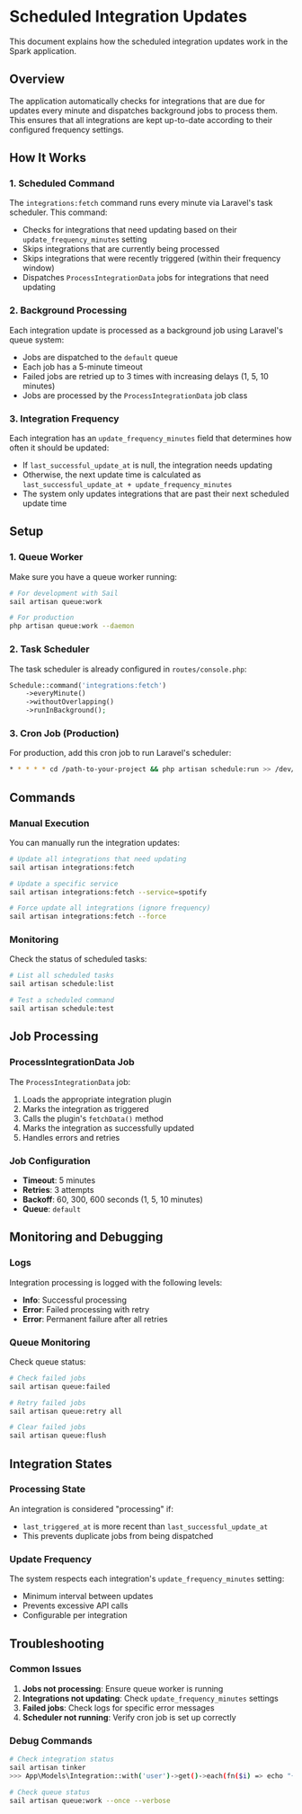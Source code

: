 # Scheduled Integration Updates

This document explains how the scheduled integration updates work in the Spark application.

## Overview

The application automatically checks for integrations that are due for updates every minute and dispatches background jobs to process them. This ensures that all integrations are kept up-to-date according to their configured frequency settings.

## How It Works

### 1. Scheduled Command

The `integrations:fetch` command runs every minute via Laravel's task scheduler. This command:

- Checks for integrations that need updating based on their `update_frequency_minutes` setting
- Skips integrations that are currently being processed
- Skips integrations that were recently triggered (within their frequency window)
- Dispatches `ProcessIntegrationData` jobs for integrations that need updating

### 2. Background Processing

Each integration update is processed as a background job using Laravel's queue system:

- Jobs are dispatched to the `default` queue
- Each job has a 5-minute timeout
- Failed jobs are retried up to 3 times with increasing delays (1, 5, 10 minutes)
- Jobs are processed by the `ProcessIntegrationData` job class

### 3. Integration Frequency

Each integration has an `update_frequency_minutes` field that determines how often it should be updated:

- If `last_successful_update_at` is null, the integration needs updating
- Otherwise, the next update time is calculated as `last_successful_update_at + update_frequency_minutes`
- The system only updates integrations that are past their next scheduled update time

## Setup

### 1. Queue Worker

Make sure you have a queue worker running:

```bash
# For development with Sail
sail artisan queue:work

# For production
php artisan queue:work --daemon
```

### 2. Task Scheduler

The task scheduler is already configured in `routes/console.php`:

```php
Schedule::command('integrations:fetch')
    ->everyMinute()
    ->withoutOverlapping()
    ->runInBackground();
```

### 3. Cron Job (Production)

For production, add this cron job to run Laravel's scheduler:

```bash
* * * * * cd /path-to-your-project && php artisan schedule:run >> /dev/null 2>&1
```

## Commands

### Manual Execution

You can manually run the integration updates:

```bash
# Update all integrations that need updating
sail artisan integrations:fetch

# Update a specific service
sail artisan integrations:fetch --service=spotify

# Force update all integrations (ignore frequency)
sail artisan integrations:fetch --force
```

### Monitoring

Check the status of scheduled tasks:

```bash
# List all scheduled tasks
sail artisan schedule:list

# Test a scheduled command
sail artisan schedule:test
```

## Job Processing

### ProcessIntegrationData Job

The `ProcessIntegrationData` job:

1. Loads the appropriate integration plugin
2. Marks the integration as triggered
3. Calls the plugin's `fetchData()` method
4. Marks the integration as successfully updated
5. Handles errors and retries

### Job Configuration

- **Timeout**: 5 minutes
- **Retries**: 3 attempts
- **Backoff**: 60, 300, 600 seconds (1, 5, 10 minutes)
- **Queue**: `default`

## Monitoring and Debugging

### Logs

Integration processing is logged with the following levels:

- **Info**: Successful processing
- **Error**: Failed processing with retry
- **Error**: Permanent failure after all retries

### Queue Monitoring

Check queue status:

```bash
# Check failed jobs
sail artisan queue:failed

# Retry failed jobs
sail artisan queue:retry all

# Clear failed jobs
sail artisan queue:flush
```

## Integration States

### Processing State

An integration is considered "processing" if:
- `last_triggered_at` is more recent than `last_successful_update_at`
- This prevents duplicate jobs from being dispatched

### Update Frequency

The system respects each integration's `update_frequency_minutes` setting:
- Minimum interval between updates
- Prevents excessive API calls
- Configurable per integration

## Troubleshooting

### Common Issues

1. **Jobs not processing**: Ensure queue worker is running
2. **Integrations not updating**: Check `update_frequency_minutes` settings
3. **Failed jobs**: Check logs for specific error messages
4. **Scheduler not running**: Verify cron job is set up correctly

### Debug Commands

```bash
# Check integration status
sail artisan tinker
>>> App\Models\Integration::with('user')->get()->each(fn($i) => echo "{$i->service}: {$i->needsUpdate()}\n")

# Check queue status
sail artisan queue:work --once --verbose
```
